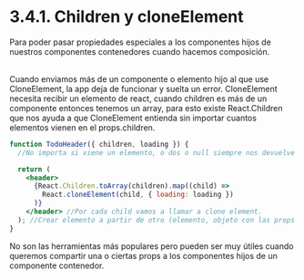 # 3.4.1. Children y cloneElement

Para poder pasar propiedades especiales a los componentes hijos de nuestros componentes contenedores cuando hacemos composición.

\
Cuando enviamos más de un componente o elemento hijo al que use CloneElement, la app deja de funcionar y suelta un error. CloneElement necesita recibir un elemento de react, cuando children es más de un componente entonces tenemos un array, para esto existe React.Children que nos ayuda a que CloneElement entienda sin importar cuantos elementos vienen en el props.children.

```jsx
function TodoHeader({ children, loading }) {
  //No importa si viene un elemento, o dos o null siempre nos devuelve un array

  return (
    <header>
      {React.Children.toArray(children).map((child) =>
        React.cloneElement(child, { loading: loading })
      )}
    </header> //Por cada child vamos a llamar a clone element.
  ); //Crear elemento a partir de otro (elemento, objeto con las props que queramos que tenga)
}
```

No son las herramientas más populares pero pueden ser muy útiles cuando queremos compartir una o ciertas props a los componentes hijos de un componente contenedor.
